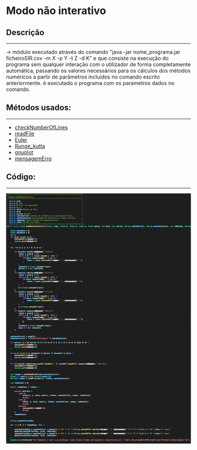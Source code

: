 # Modo não interativo

## Descrição ##
-------------------------

-> módulo executado através do comando "java -jar nome_programa.jar ficheiroSIR.csv -m X -p Y -t Z -d K"
e que consiste na execução do programa sem qualquer interação com o utilizador de forma completamente automática, passando os valores 
necessários para os cálculos dos métodos numéricos a partir de parâmetros incluídos no comando escrito anteriormente.
é executado o programa com os parametros dados no comando.


## Métodos usados: ##
-------------------------

* [checkNumberOfLines](métodos/checkNumberOfLines.md)
* [readFile](métodos/readFile.md)
* [Euler](métodos/Euler.md)
* [Runge_kutta](métodos/Runge_Kutta.md)
* [gnuplot](métodos/gnuplot.md)
* [mensagemErro](métodos/mensagemerro.md)

## Código: ##
-------------------------
![modonaoInterativo](Imagens/modonaoInterativo.png)